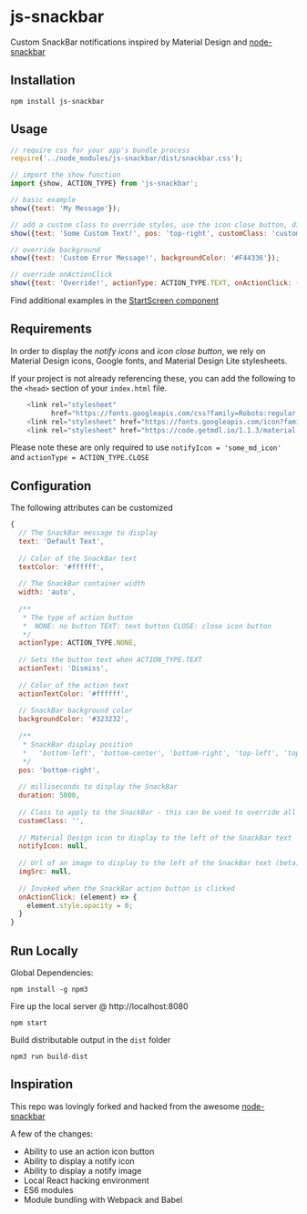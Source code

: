 # js-snackbar

Custom SnackBar notifications inspired by Material Design and [node-snackbar](https://github.com/polonel/SnackBar)

## Installation
```
npm install js-snackbar
```

## Usage
```javascript
// require css for your app's bundle process
require('../node_modules/js-snackbar/dist/snackbar.css');

// import the show function
import {show, ACTION_TYPE} from 'js-snackbar';

// basic example
show({text: 'My Message'});

// add a custom class to override styles, use the icon close button, display a face notify icon
show({text: 'Some Custom Text!', pos: 'top-right', customClass: 'custom-class', notifyIcon: 'face', actionType: ACTION_TYPE.CLOSE});

// override background
show({text: 'Custom Error Message!', backgroundColor: '#F44336'});

// override onActionClick
show({text: 'Override!', actionType: ACTION_TYPE.TEXT, onActionClick: (element) => { element.style.opacity = 0; console.log('dang!'); }});
```

Find additional examples in the [StartScreen component](https://github.com/johnrhampton/SnackBar/blob/master/src/local/StartScreen/index.js)

## Requirements
In order to display the _notify icons_ and _icon close button_, we rely on Material Design icons, Google fonts, and Material Design Lite stylesheets.
 
If your project is not already referencing these, you can add the following to the `<head>` section of your `index.html` file.

```javascript
    <link rel="stylesheet"
          href="https://fonts.googleapis.com/css?family=Roboto:regular,bold,italic,thin,light,bolditalic,black,medium&amp;lang=en">
    <link rel="stylesheet" href="https://fonts.googleapis.com/icon?family=Material+Icons">
    <link rel="stylesheet" href="https://code.getmdl.io/1.1.3/material.indigo-pink.min.css">
```

Please note these are only required to use `notifyIcon = 'some_md_icon'` and `actionType = ACTION_TYPE.CLOSE`

## Configuration
The following attributes can be customized

```javascript
{
  // The SnackBar message to display
  text: 'Default Text',
  
  // Color of the SnackBar text
  textColor: '#ffffff',
  
  // The SnackBar container width
  width: 'auto',
  
  /**
   * The type of action button 
   *  NONE: no button TEXT: text button CLOSE: close icon button
   */
  actionType: ACTION_TYPE.NONE,
  
  // Sets the button text when ACTION_TYPE.TEXT
  actionText: 'Dismiss',
  
  // Color of the action text
  actionTextColor: '#ffffff',
  
  // SnackBar background color
  backgroundColor: '#323232',
  
  /**
   * SnackBar display position
   *   'bottom-left', 'bottom-center', 'bottom-right', 'top-left', 'top-center', 'top-right'
   */ 
  pos: 'bottom-right',
  
  // milliseconds to display the SnackBar
  duration: 5000,
  
  // Class to apply to the SnackBar - this can be used to override all styles
  customClass: '',
  
  // Material Design icon to display to the left of the SnackBar text
  notifyIcon: null,
  
  // Url of an image to display to the left of the SnackBar text (beta)
  imgSrc: null,
  
  // Invoked when the SnackBar action button is clicked
  onActionClick: (element) => {
    element.style.opacity = 0;
  }
}
```

## Run Locally

Global Dependencies:
```
npm install -g npm3
```

Fire up the local server @ http://localhost:8080
```
npm start
```

Build distributable output in the `dist` folder
```
npm3 run build-dist
```

## Inspiration
This repo was lovingly forked and hacked from the awesome [node-snackbar](https://github.com/polonel/SnackBar)

A few of the changes:
- Ability to use an action icon button
- Ability to display a notify icon
- Ability to display a notify image
- Local React hacking environment
- ES6 modules
- Module bundling with Webpack and Babel